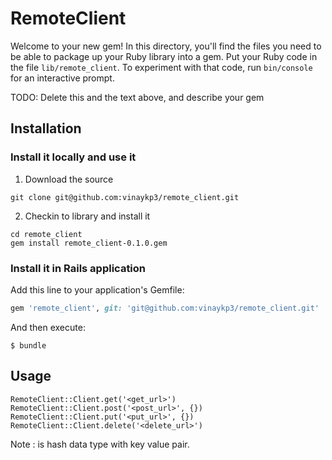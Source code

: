 # RemoteClient

Welcome to your new gem! In this directory, you'll find the files you need to be able to package up your Ruby library into a gem. Put your Ruby code in the file `lib/remote_client`. To experiment with that code, run `bin/console` for an interactive prompt.

TODO: Delete this and the text above, and describe your gem

## Installation

### Install it locally and use it

1. Download the source
```
git clone git@github.com:vinaykp3/remote_client.git
```
2. Checkin to library and install it
```
cd remote_client
gem install remote_client-0.1.0.gem
```

### Install it in Rails application

Add this line to your application's Gemfile:

```ruby
gem 'remote_client', git: 'git@github.com:vinaykp3/remote_client.git'
```

And then execute:

    $ bundle

## Usage

```
RemoteClient::Client.get('<get_url>')
RemoteClient::Client.post('<post_url>', {})
RemoteClient::Client.put('<put_url>', {})
RemoteClient::Client.delete('<delete_url>')
```    
Note : <data> is hash data type with key value pair.

